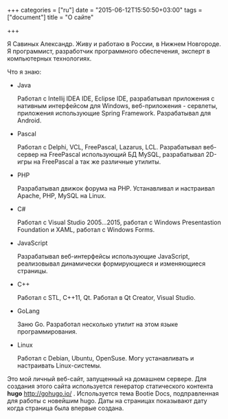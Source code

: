 +++
categories = ["ru"]
date = "2015-06-12T15:50:50+03:00"
tags = ["document"]
title = "О сайте"

+++

Я Савиных Александр. Живу и работаю в России, в Нижнем Новгороде. Я программист, разработчик программного обеспечения, эксперт в компьютерных технологиях.

Что я знаю:

*	Java 

	Работал с Intellij IDEA IDE, Eclipse IDE, разрабатывал приложения с нативным интерфейсом для Windows, веб-приложения - сервлеты, приложения использующие Spring Framework. Разрабатывал для Android.

*	Pascal
	
	Работал с Delphi, VCL, FreePascal, Lazarus, LCL. Разрабатывал веб-сервер на FreePascal использующий БД MySQL, разрабатывал 2D-игры на FreePascal а так же различные утилиты.

*	PHP

	Разрабатывал движок форума на PHP. Устанавливал и настраивал Apache, PHP, MySQL на Linux.

* 	C#
	
	Работал с Visual Studio 2005...2015, работал с Windows Presentastion Foundation и XAML, работал с Windows Forms.

*	JavaScript

	Разрабатывал веб-интерфейсы использующие JavaScript, реализовывал динамически формирующиеся и изменяющиеся страницы.

*	C++

	Работал с STL, C++11, Qt. Работал в Qt Creator, Visual Studio.

*	GoLang

	Заню Go. Разработал несколько утилит на этом языке программирования.

*	Linux

	Работал с Debian, Ubuntu, OpenSuse. Могу устанавливать и настраивать Linux-системы.


Это мой личный веб-сайт, запущенный на домашнем сервере. Для создания этого сайта используется генератор статического контента **hugo** http://gohugo.io/ . Используется тема Bootie Docs, подправленная для работы с новейшим hugo. Даты на страницах показывают дату когда страница была впервые создана.

